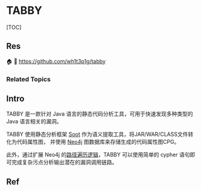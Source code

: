 # TABBY

[TOC]



## Res
🏠 
🚧 https://github.com/wh1t3p1g/tabby


### Related Topics



## Intro
TABBY 是一款针对 Java 语言的静态代码分析工具，可用于快速发现多种类型的 Java 语言相关的漏洞。

TABBY 使用静态分析框架 [Soot](https://github.com/soot-oss/soot) 作为语义提取工具，将JAR/WAR/CLASS文件转化为代码属性图， 并使用 [Neo4j](https://neo4j.com/) 图数据库来存储生成的代码属性图CPG。

此外，通过扩展 Neo4j 的[路径遍历逻辑](https://github.com/wh1t3p1g/tabby-path-finder)，TABBY 可以使用简单的 cypher 语句即可完成复杂污点分析输出潜在的漏洞调用链路。



## Ref
